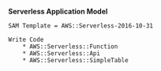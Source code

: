 **Serverless Application Model**

    SAM Template = AWS::Serverless-2016-10-31

    Write Code
        * AWS::Serverless::Function
        * AWS::Serverless::Api
        * AWS::Serverless::SimpleTable